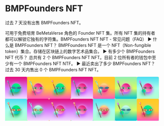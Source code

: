 # BMPFounders NFT

过去 7 天没有出售 BMPFounders NFT。

可用于免费培育 BeMetaVerse 角色的 Founder NFT 集。所有 NFT 集的持有者都可以解锁它独有的字符集。BMPFounders NFT NFT - 常见问题（FAQ）
▶ 什么是 BMPFounders NFT？
BMPFounders NFT 是一个 NFT（Non-fungible token）集合。存储在区块链上的数字艺术品集合。
▶ 有多少个 BMPFounders NFT 代币？
总共有 2 个 BMPFounders NFT NFT。目前 2 位所有者的钱包中至少有一个 BMPFounders NFT NTF。
▶ 最近卖出了多少 BMPFounders NFT？
过去 30 天内售出 0 个 BMPFounders NFT NFT。

![unnamed](unnamed.png)
